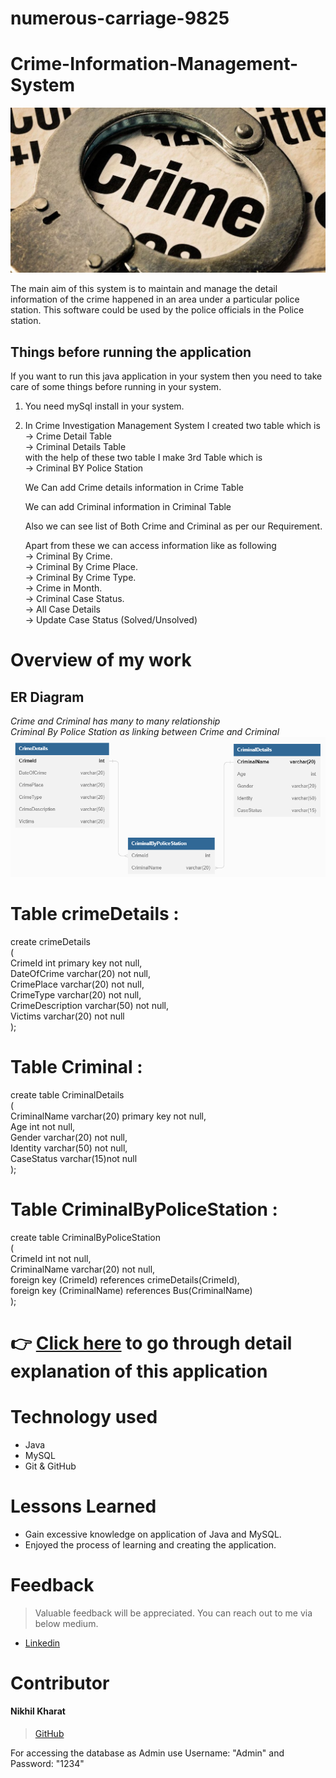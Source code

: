 # numerous-carriage-9825
# Crime-Information-Management-System

![Logo](https://github.com/nikhilkharat/numerous-carriage-9825/blob/day-5/Crime_Investigation_Management_System/Images/gs_article_img_157183295712.jpg)



The main aim of this system is to maintain and manage the detail information of the crime happened in  an  area under a particular police station. 
This software could be used by the police officials in the Police station.


## Things before running the application

If you want to run this java application in your system then you need to take care of some things before running in your system. 

1) You need mySql install in your system.

2) In Crime Investigation Management System I created two table which is<br>
   -> Crime Detail Table<br>
   -> Criminal Details Table<br>
   with the help of these two table I make 3rd Table which is<br>
   -> Criminal BY Police Station<br>
   
   We Can add Crime details information in Crime Table
   
   We can add Criminal information in Criminal Table
   
   Also we can see list of Both Crime and Criminal as per our Requirement.
   
   Apart from these we can access information like as following<br>
   -> Criminal By Crime.<br>
   -> Criminal By Crime Place.<br>
   -> Criminal By Crime Type.<br>
   -> Crime in Month.<br>
   -> Criminal Case Status.<br>
   -> All Case Details <br>
   -> Update Case Status (Solved/Unsolved)<br>

# Overview of my work

## **ER Diagram**
*Crime and Criminal has many to many relationship*
</br>
*Criminal By Police Station as linking between Crime and Criminal*
</br>
![Er diagram](https://github.com/nikhilkharat/numerous-carriage-9825/blob/main/Crime_Investigation_Management_System/Project/Table%20Relation.png)


Table crimeDetails :
====================
create crimeDetails <br>
(<br>
    CrimeId int primary key not null,<br>
    DateOfCrime varchar(20) not null,<br>
    CrimePlace varchar(20) not null,<br>
    CrimeType varchar(20) not null,<br>
    CrimeDescription varchar(50) not null,<br>
    Victims varchar(20) not null<br>
);

Table Criminal :
=====================
create table CriminalDetails<br>
(<br>
    CriminalName varchar(20) primary key not null,<br>
    Age int not null,<br>
    Gender varchar(20) not null,<br>
    Identity varchar(50) not null,<br>
    CaseStatus varchar(15)not null <br>
);

Table CriminalByPoliceStation :
==================
create table CriminalByPoliceStation <br>
(<br>
    CrimeId int not null,<br>
    CriminalName varchar(20) not null,<br>
    foreign key (CrimeId) references crimeDetails(CrimeId),<br>
    foreign key (CriminalName) references Bus(CriminalName)<br>
);

# 👉 [Click here](https://drive.google.com/file/d/1kKWC5dUw0bd2ESU9o_2k4L9_i6JaqKXS/view) to go through detail explanation of this application 


# Technology used 

- Java
- MySQL
- Git & GitHub

# Lessons Learned

- Gain excessive knowledge on application of Java and MySQL.
- Enjoyed the process of learning and creating the application.


# Feedback
> Valuable feedback will be appreciated.
> You can reach out to me via below medium.

- [Linkedin](https://www.linkedin.com/in/nikhil-kharat-872608109)
# Contributor
#### Nikhil Kharat
>[GitHub](https://github.com/nikhilkharat)

For accessing the database as Admin use Username: "Admin" and Password: "1234"
